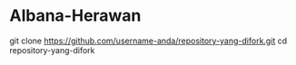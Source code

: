 # Albana-Herawan
git clone https://github.com/username-anda/repository-yang-difork.git
cd repository-yang-difork
